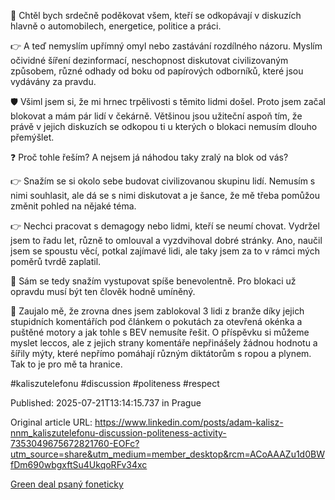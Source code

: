 🙏 Chtěl bych srdečně poděkovat všem, kteří se odkopávají v diskuzích hlavně o automobilech, energetice, politice a práci.


👉 A teď nemyslím upřímný omyl nebo zastávání rozdílného názoru. Myslím očividné šíření dezinformací, neschopnost diskutovat civilizovaným způsobem, různé odhady od boku od papírových odborníků, které jsou vydávány za pravdu.


🛡️ Všiml jsem si, že mi hrnec trpělivosti s těmito lidmi došel. Proto jsem začal blokovat a mám pár lidí v čekárně. Většinou jsou užiteční aspoň tím, že právě v jejich diskuzích se odkopou ti u kterých o blokaci nemusím dlouho přemýšlet.


❓ Proč tohle řeším? A nejsem já náhodou taky zralý na blok od vás?


👉 Snažím se si okolo sebe budovat civilizovanou skupinu lidí. Nemusím s nimi souhlasit, ale dá se s nimi diskutovat a je šance, že mě třeba pomůžou změnit pohled na nějaké téma.


👉 Nechci pracovat s demagogy nebo lidmi, kteří se neumí chovat. Vydržel jsem to řadu let, různě to omlouval a vyzdvihoval dobré stránky. Ano, naučil jsem se spoustu věcí, potkal zajímavé lidi, ale taky jsem za to v rámci mých poměrů tvrdě zaplatil.


🫴 Sám se tedy snažím vystupovat spíše benevolentně. Pro blokaci už opravdu musí být ten člověk hodně umíněný.


🤔 Zaujalo mě, že zrovna dnes jsem zablokoval 3 lidi z branže díky jejich stupidních komentářích pod článkem o pokutách za otevřená okénka a puštěné motory a jak tohle s BEV nemusíte řešit. O příspěvku si můžeme myslet leccos, ale z jejich strany komentáře nepřinášely žádnou hodnotu a šířily mýty, které nepřímo pomáhají různým diktátorům s ropou a plynem. Tak to je pro mě ta hranice.


#kaliszutelefonu #discussion #politeness #respect

Published: 2025-07-21T13:14:15.737 in Prague

Original article URL: https://www.linkedin.com/posts/adam-kalisz-nnm_kaliszutelefonu-discussion-politeness-activity-7353049675672821760-EOFc?utm_source=share&utm_medium=member_desktop&rcm=ACoAAAZu1d0BWfDm690wbgxftSu4UkqoRFv34xc

[Green deal psaný foneticky](./media/gryn-dyl.png)
